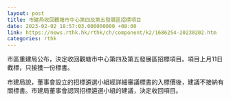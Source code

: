 ```yaml
---
layout: post
title: 市建局收回觀塘市中心第四及第五發展區招標項目
date: 2023-02-02 18:57:03.000000000 +08:00
link: https://news.rthk.hk/rthk/ch/component/k2/1686254-20230202.htm
categories: rthk
---
```


市區重建局公布，決定收回觀塘市中心第四及第五發展區招標項目。項目上月11日截標，只接獲一份標書。

市建局說，董事會設立的招標遴選小組經詳細審議標書的入標價後，建議不接納有關標書。市建局董事會認同招標遴選小組的建議，決定收回項目。
